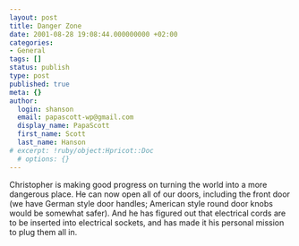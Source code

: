```yaml
---
layout: post
title: Danger Zone
date: 2001-08-28 19:08:44.000000000 +02:00
categories:
- General
tags: []
status: publish
type: post
published: true
meta: {}
author:
  login: shanson
  email: papascott-wp@gmail.com
  display_name: PapaScott
  first_name: Scott
  last_name: Hanson
# excerpt: !ruby/object:Hpricot::Doc
  # options: {}
---
```

<p>Christopher is making good progress on turning the world into a more dangerous place. He can now open all of our doors, including the front door (we have German style door handles; American style round door knobs would be somewhat safer). And he has figured out that electrical cords are to be inserted into electrical sockets, and has made it his personal mission to plug them all in.</p>
